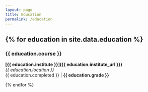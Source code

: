 ```yaml
---
layout: page
title: Education
permalink: /education
---
```


{% for education in site.data.education %}
---
### {{ education.course }}
**[{{ education.institute }}]({{ education.institute_url }})**  
*{{ education.location }}*  
{{ education.completed }} |
**{{ education.grade }}** 
 

{% endfor %}
